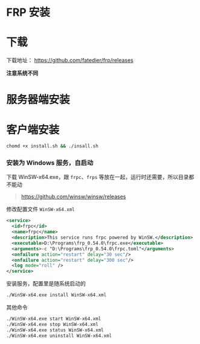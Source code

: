 # FRP 安装

# 下载

下载地址：
https://github.com/fatedier/frp/releases

**注意系统不同**

# 服务器端安装


# 客户端安装

```bash
chomd +x install.sh && ./insall.sh
```

### 安装为 Windows 服务，自启动

下载 WinSW-x64.exe，跟 `frpc`、`frps` 等放在一起，运行时还需要，所以目录都不能动

> https://github.com/winsw/winsw/releases

修改配置文件 `WinSW-x64.xml`

```xml
<service>
  <id>frpc</id>
  <name>frpc</name>
  <description>This service runs frpc powered by WinSW.</description>
  <executable>D:\Programs\frp_0.54.0\frpc.exe</executable>
  <arguments>-c "D:\Programs\frp_0.54.0\frpc.toml"</arguments>
  <onfailure action="restart" delay="30 sec"/>
  <onfailure action="restart" delay="300 sec"/>
  <log mode="roll" />
</service>
```

安装服务，配置里是随系统启动的

```bash
./WinSW-x64.exe install WinSW-x64.xml
```

其他命令

```bash
./WinSW-x64.exe start WinSW-x64.xml
./WinSW-x64.exe stop WinSW-x64.xml
./WinSW-x64.exe status WinSW-x64.xml
./WinSW-x64.exe uninstall WinSW-x64.xml
```
